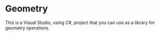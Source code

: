 # Geometry
This is a Visual Studio, using C#, project that you can use as a library for geometry operations. 
